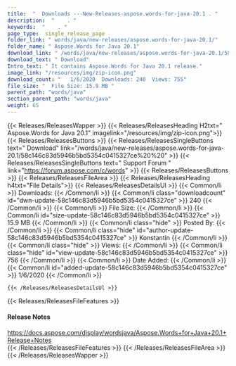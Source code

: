 ```yaml
---
title:  "  Downloads ---New-Releases-aspose.words-for-java-20.1 . " 
description:  "    . " 
keywords:  "    . " 
page_type:  single_release_page
folder_link: " words/java/new-releases/aspose.words-for-java-20.1/"
folder_name: " Aspose.Words for Java 20.1"
download_link: " /words/java/new-releases/aspose.words-for-java-20.1/58c146c83d5946b5bd5354c0415327ce"
download_text: " Download"
Intro_text: " It contains Aspose.Words for Java 20.1 release."
image_link: "/resources/img/zip-icon.png"
download_count: "   1/6/2020  Downloads: 240  Views: 755"
file_size: "  File Size: 15.9 MB "
parent_path: "words/java"
section_parent_path: "words/java"
weight: 65 
---
```


{{< Releases/ReleasesWapper >}}
  {{< Releases/ReleasesHeading H2txt=" Aspose.Words for Java 20.1" imagelink="/resources/img/zip-icon.png">}}
  {{< Releases/ReleasesButtons >}}
    {{< Releases/ReleasesSingleButtons text=" Download" link="/words/java/new-releases/aspose.words-for-java-20.1/58c146c83d5946b5bd5354c0415327ce%20%20" >}}
    {{< Releases/ReleasesSingleButtons text=" Support Forum " link="https://forum.aspose.com/c/words" >}}
  {{< Releases/ReleasesButtons >}}
  {{< Releases/ReleasesFileArea >}}
    {{< Releases/ReleasesHeading h4txt="File Details">}}
    {{< Releases/ReleasesDetailsUl >}}
            {{< Common/li  >}} Downloads: {{< /Common/li >}} 
      {{< Common/li class="downloadcount" id="dwn-update-58c146c83d5946b5bd5354c0415327ce" >}} 240 {{< /Common/li >}} 
      {{< Common/li  >}} File Size: {{< /Common/li >}} 
      {{< Common/li id="size-update-58c146c83d5946b5bd5354c0415327ce" >}} 15.9 MB {{< /Common/li >}} 
      {{< Common/li  class="hide" >}} Posted By: {{< /Common/li >}} 
      {{< Common/li class="hide" id="author-update-58c146c83d5946b5bd5354c0415327ce" >}} Konstantin {{< /Common/li >}} 
      {{< Common/li class="hide"  >}} Views: {{< /Common/li >}} 
      {{< Common/li class="hide" id="view-update-58c146c83d5946b5bd5354c0415327ce" >}} 756 {{< /Common/li >}} 
      {{< Common/li  >}} Date Added: {{< /Common/li >}} 
      {{< Common/li id="added-update-58c146c83d5946b5bd5354c0415327ce" >}} 1/6/2020 {{< /Common/li >}} 

    {{< /Releases/ReleasesDetailsUl >}}

  {{< Releases/ReleasesFileFeatures >}}
      <h4>Release Notes</h4><div><a href="https://docs.aspose.com/display/wordsjava/Aspose.Words+for+Java+20.1+Release+Notes">https://docs.aspose.com/display/wordsjava/Aspose.Words+for+Java+20.1+Release+Notes</a></div>
  {{< /Releases/ReleasesFileFeatures >}}
 {{< /Releases/ReleasesFileArea >}}
{{< /Releases/ReleasesWapper >}}


